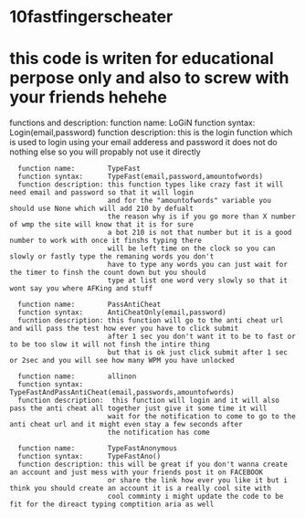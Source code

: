 # 10fastfingerscheater
# this code is writen for educational perpose only and also to screw with your friends hehehe
 functions and description:
      function name:        LoGiN
      function syntax:      Login(email,password) 
      function description: this is the login function which is used to login using your 
                            email adderess and password it does not do nothing else so 
                            you will propably not use it directly
      
      function name:        TypeFast
      function syntax:      TypeFast(email,password,amountofwords)
      function description: this function types like crazy fast it will need email and password so that it will login
                            and for the "amountofwords" variable you should use None which will add 210 by defualt 
                            the reason why is if you go more than X number of wmp the site will know that it is for sure 
                            a bot 210 is not that number but it is a good number to work with once it finshs typing there
                            will be left time on the clock so you can slowly or fastly type the remaning words you don't
                            have to type any words you can just wait for the timer to finsh the count down but you should
                            type at list one word very slowly so that it wont say you where AFKing and stuff
                            
      function name:        PassAntiCheat
      function syntax:      AntiCheatOnly(email,password)
      fucntion description: this function will go to the anti cheat url and will pass the test how ever you have to click submit
                            after 1 sec you don't want it to be to fast or to be too slow it will not finsh the intire thing
                            but that is ok just click submit after 1 sec or 2sec and you will see how many WPM you have unlocked
                            
      function name:        allinon
      function syntax:      TypeFastAndPassAntiCheat(email,passwords,amountofwords)
      function description:  this function will login and it will also pass the anti cheat all together just give it some time it will
                            wait for the notification to come to go to the anti cheat url and it might even stay a few seconds after
                            the notification has come
                            
      function name:        TypeFastAnonymous 
      function syntax:      TypeFastAno()
      function description: this will be great if you don't wanna create an account and just mess with your friends post it on FACEBOOK 
                            or share the link how ever you like it but i think you should create an account it is a really cool site with
                            cool comminty i might update the code to be fit for the direact typing comptition aria as well
